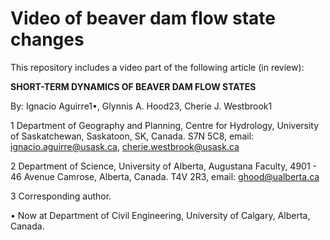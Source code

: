 # Video of beaver dam flow state changes 

This repository includes a video part of the following article (in review):

**SHORT-TERM DYNAMICS OF BEAVER DAM FLOW STATES**

By: 
Ignacio Aguirre1•, Glynnis A. Hood23, Cherie J. Westbrook1

1 Department of Geography and Planning, Centre for Hydrology, University of Saskatchewan, Saskatoon, SK, Canada. S7N 5C8, email: ignacio.aguirre@usask.ca, cherie.westbrook@usask.ca

2 Department of Science, University of Alberta, Augustana Faculty, 4901 - 46 Avenue Camrose, Alberta, Canada. T4V 2R3, email: ghood@ualberta.ca

3 Corresponding author. 

• Now at Department of Civil Engineering, University of Calgary, Alberta, Canada. 
